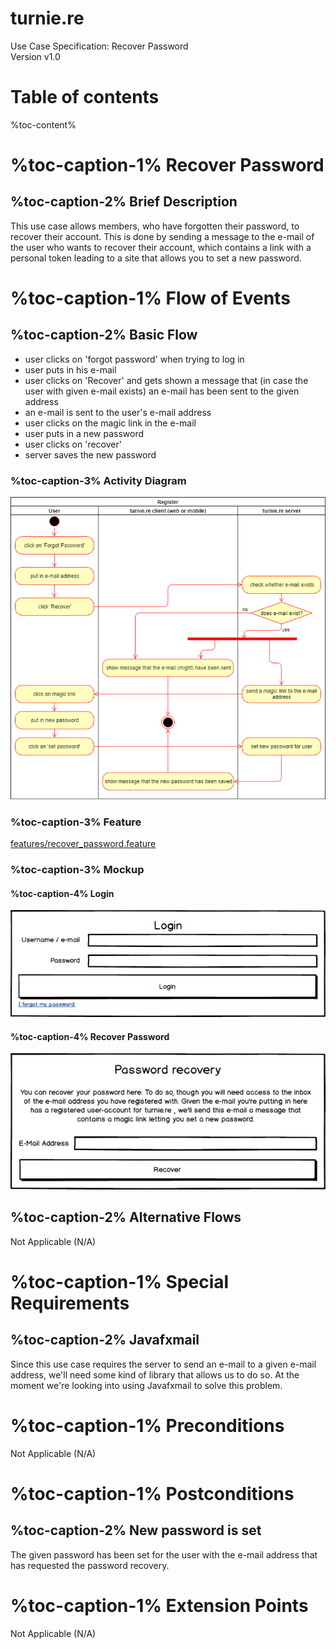 # turnie.re

Use Case Specification: Recover Password  
Version v1.0

# Table of contents

%toc-content%

# %toc-caption-1% Recover Password

## %toc-caption-2% Brief Description

This use case allows members, who have forgotten their password, to recover their account.
This is done by sending a message to the e-mail of the user who wants to recover their account, which contains a link with a personal token leading to a site that allows you to set a new password.

# %toc-caption-1% Flow of Events

## %toc-caption-2% Basic Flow

 - user clicks on 'forgot password' when trying to log in
 - user puts in his e-mail
 - user clicks on 'Recover' and gets shown a message that (in case the user with given e-mail exists) an e-mail has been sent to the given address
 - an e-mail is sent to the user's e-mail address
 - user clicks on the magic link in the e-mail
 - user puts in a new password
 - user clicks on 'recover'
 - server saves the new password
 
### %toc-caption-3% Activity Diagram
![Activity Diagram](../imgs/use_case_recoverpassword.png)

### %toc-caption-3% Feature
[features/recover_password.feature](../features/recover_password.feature)

### %toc-caption-3% Mockup

#### %toc-caption-4% Login
![Mockup](../imgs/mockup_login.png)

#### %toc-caption-4% Recover Password
![Mockup](../imgs/mockup_recoverpassword.png)

## %toc-caption-2% Alternative Flows
Not Applicable (N/A)

# %toc-caption-1% Special Requirements

## %toc-caption-2% Javafxmail
Since this use case requires the server to send an e-mail to a given e-mail address, we'll need some kind of library that allows us to do so.
At the moment we're looking into using Javafxmail to solve this problem.

# %toc-caption-1% Preconditions
Not Applicable (N/A)

# %toc-caption-1% Postconditions

## %toc-caption-2% New password is set
The given password has been set for the user with the e-mail address that has requested the password recovery.

# %toc-caption-1% Extension Points
Not Applicable (N/A)
